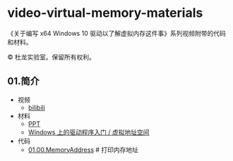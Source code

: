 # video-virtual-memory-materials
《关于编写 x64 Windows 10 驱动以了解虚拟内存这件事》系列视频附带的代码和材料。

© 杜龙实验室。保留所有权利。

## 01.简介
- 视频
  -  [bilibili](https://www.bilibili.com/video/BV1Ar4y1g7DX/)
- 材料
  - [PPT](docs/01.pptx)
  - [Windows 上的驱动程序入门 / 虚拟地址空间](https://docs.microsoft.com/zh-cn/windows-hardware/drivers/gettingstarted/virtual-address-spaces)
- 代码
  - [01.00.MemoryAddress](01.00.MemoryAddress) # 打印内存地址

